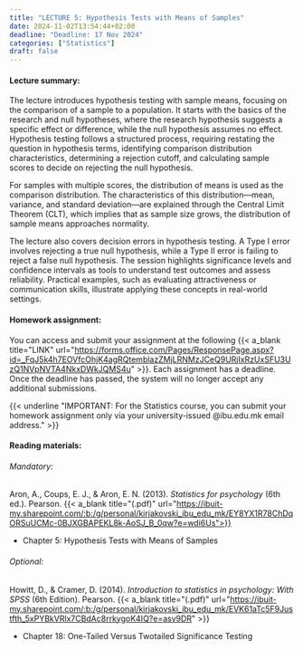 ```yaml
---
title: "LECTURE 5: Hypothesis Tests with Means of Samples"
date: 2024-11-02T13:54:44+02:00
deadline: "Deadline: 17 Nov 2024"
categories: ["Statistics"]
draft: false
---
```


#### Lecture summary:

The lecture introduces hypothesis testing with sample means, focusing on the comparison of a sample to a population. It starts with the basics of the research and null hypotheses, where the research hypothesis suggests a specific effect or difference, while the null hypothesis assumes no effect. Hypothesis testing follows a structured process, requiring restating the question in hypothesis terms, identifying comparison distribution characteristics, determining a rejection cutoff, and calculating sample scores to decide on rejecting the null hypothesis.

For samples with multiple scores, the distribution of means is used as the comparison distribution. The characteristics of this distribution—mean, variance, and standard deviation—are explained through the Central Limit Theorem (CLT), which implies that as sample size grows, the distribution of sample means approaches normality.

The lecture also covers decision errors in hypothesis testing. A Type I error involves rejecting a true null hypothesis, while a Type II error is failing to reject a false null hypothesis. The session highlights significance levels and confidence intervals as tools to understand test outcomes and assess reliability. Practical examples, such as evaluating attractiveness or communication skills, illustrate applying these concepts in real-world settings.

#### Homework assignment:

You can access and submit your assignment at the following {{< a_blank title="LINK" url="https://forms.office.com/Pages/ResponsePage.aspx?id=_FqJ5k4h7EOVfcOhjK4agRQtemblazZMjLRNMzJCeQ9URjIxRzUxSFU3UzQ1NVpNVTA4NkxDWkJQMS4u" >}}. Each assignment has a deadline. Once the deadline has passed, the system will no longer accept any additional submissions.

{{< underline "IMPORTANT: For the Statistics course, you can submit your homework assignment only via your university-issued @ibu.edu.mk email address." >}}

#### Reading materials:

###### Mandatory: 

Aron, A., Coups, E. J., & Aron, E. N. (2013). *Statistics for psychology* (6th ed.). Pearson. {{< a_blank title="(.pdf)" url="https://ibuit-my.sharepoint.com/:b:/g/personal/kirjakovski_ibu_edu_mk/EY8YX1R78ChDqORSuUCMc-0BJXGBAPEKL8k-AoSJ_B_0qw?e=wdi6Us">}}

* Chapter 5: Hypothesis Tests with Means of Samples

###### Optional:

Howitt, D., & Cramer, D. (2014). *Introduction to statistics in psychology: With SPSS* (6th Edition). Pearson. {{< a_blank title="(.pdf)" url="https://ibuit-my.sharepoint.com/:b:/g/personal/kirjakovski_ibu_edu_mk/EVK61aTc5F9Justfth_5xPYBkVRlx7CBdAc8rrkygoK4IQ?e=asv9DR" >}}

* Chapter 18: One-Tailed Versus Twotailed Significance Testing

